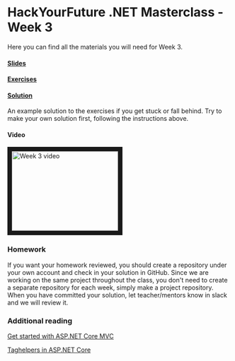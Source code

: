 # HackYourFuture .NET Masterclass - Week 3

Here you can find all the materials you will need for Week 3.

#### [Slides](Slides3.pdf)

#### [Exercises](Exercises3.md)

#### [Solution](Solution/ThirtyOne)
An example solution to the exercises if you get stuck or fall behind. Try to make your own solution first, following the instructions above.

#### Video
<a href="http://www.youtube.com/watch?feature=player_embedded&v=k9LwFpxYIog" target="_blank"><img src="http://img.youtube.com/vi/k9LwFpxYIog/0.jpg" 
alt="Week 3 video" width="240" height="180" border="10" /></a>

### Homework
If you want your homework reviewed, you should create a repository under your own account and check in your solution in GitHub. 
Since we are working on the same project throughout the class, you don't need to create a separate repository for each week, simply make a project repository.
When you have committed your solution, let teacher/mentors know in slack and we will review it.

### Additional reading

[Get started with ASP.NET Core MVC](https://docs.microsoft.com/en-us/aspnet/core/tutorials/first-mvc-app/start-mvc?view=aspnetcore-3.1&tabs=visual-studio)

[Taghelpers in ASP.NET Core](https://docs.microsoft.com/en-us/aspnet/core/mvc/views/tag-helpers/intro?view=aspnetcore-3.1)

